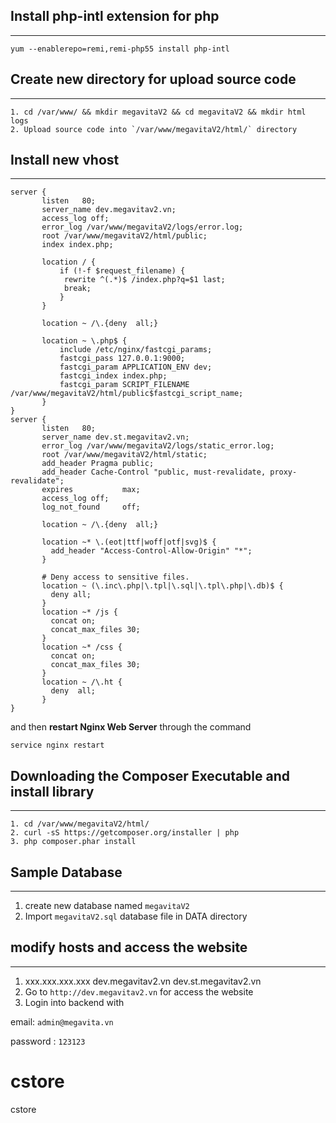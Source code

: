## Install php-intl extension for php
---
```
yum --enablerepo=remi,remi-php55 install php-intl
```

## Create new directory for upload source code
---
```
1. cd /var/www/ && mkdir megavitaV2 && cd megavitaV2 && mkdir html logs
2. Upload source code into `/var/www/megavitaV2/html/` directory
```

## Install new vhost
---
```
server {
       listen   80;
       server_name dev.megavitav2.vn;
       access_log off;
       error_log /var/www/megavitaV2/logs/error.log;
       root /var/www/megavitaV2/html/public;
       index index.php;

       location / {
           if (!-f $request_filename) {
            rewrite ^(.*)$ /index.php?q=$1 last;
            break;
           }
       }

       location ~ /\.{deny  all;}

       location ~ \.php$ {
           include /etc/nginx/fastcgi_params;
           fastcgi_pass 127.0.0.1:9000;
           fastcgi_param APPLICATION_ENV dev;
           fastcgi_index index.php;
           fastcgi_param SCRIPT_FILENAME /var/www/megavitaV2/html/public$fastcgi_script_name;
       }
}
server {
       listen   80;
       server_name dev.st.megavitav2.vn;
       error_log /var/www/megavitaV2/logs/static_error.log;
       root /var/www/megavitaV2/html/static;
       add_header Pragma public;
       add_header Cache-Control "public, must-revalidate, proxy-revalidate";
       expires           max;
       access_log off;
       log_not_found     off;

       location ~ /\.{deny  all;}

       location ~* \.(eot|ttf|woff|otf|svg)$ {
         add_header "Access-Control-Allow-Origin" "*";
       }

       # Deny access to sensitive files.
       location ~ (\.inc\.php|\.tpl|\.sql|\.tpl\.php|\.db)$ {
         deny all;
       }
       location ~* /js {
         concat on;
         concat_max_files 30;
       }
       location ~* /css {
         concat on;
         concat_max_files 30;
       }
       location ~ /\.ht {
         deny  all;
       }
}
```
and then **restart Nginx Web Server** through the command

`service nginx restart`

## Downloading the Composer Executable and install library
---
```
1. cd /var/www/megavitaV2/html/
2. curl -sS https://getcomposer.org/installer | php
3. php composer.phar install
```

## Sample Database
---
1. create new database named `megavitaV2`
2. Import `megavitaV2.sql` database file in DATA directory

## modify hosts and access the website
---
1. xxx.xxx.xxx.xxx dev.megavitav2.vn dev.st.megavitav2.vn
2. Go to `http://dev.megavitav2.vn` for access the website
3. Login into backend with 

email: `admin@megavita.vn`

password : `123123`

# cstore
cstore
